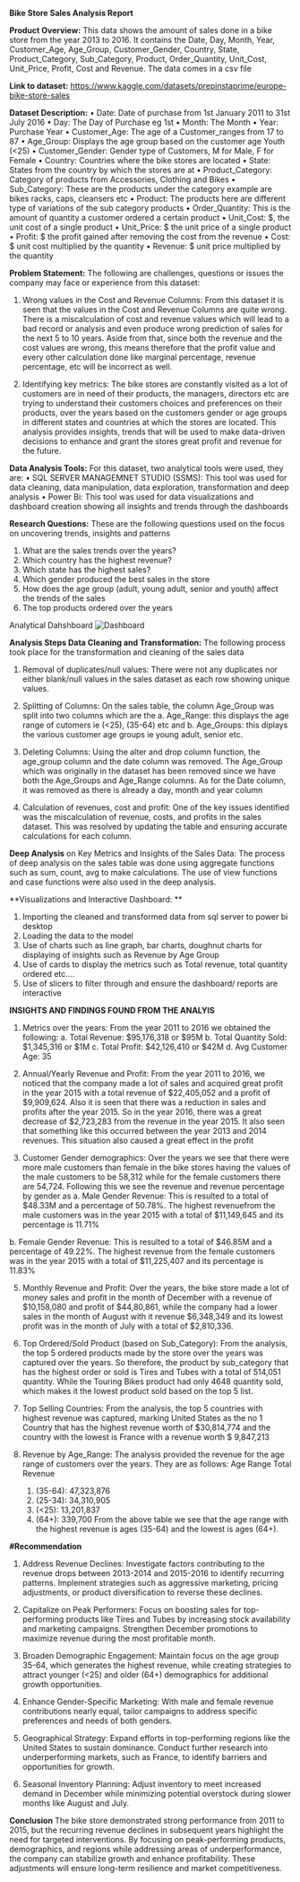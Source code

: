 **Bike Store Sales Analysis Report**

**Product Overview:** This data shows the amount of sales done in a bike store from the year 2013 to 2016. It contains the Date, Day, Month, Year, Customer_Age, Age_Group, Customer_Gender, Country, State, Product_Category, Sub_Category, Product, Order_Quantity, Unit_Cost, Unit_Price, Profit, Cost and Revenue. The data comes in a csv file

**Link to dataset:** https://www.kaggle.com/datasets/prepinstaprime/europe-bike-store-sales

**Dataset Description:**
•	Date: Date of purchase from 1st January 2011 to 31st July 2016
•	Day:  The Day of Purchase eg 1st
•	Month: The Month
•	Year: Purchase Year
•	Customer_Age: The age of a Customer_ranges from 17 to 87
•	Age_Group: Displays the age group based on the customer age Youth (<25)
•	Customer_Gender: Gender type of Customers, M for Male, F for Female
•	Country: Countries where the bike stores are located
•	State: States from the country by which the stores are at
•	Product_Category: Category of products from Accessories, Clothing and Bikes
•	Sub_Category: These are the products under the category example are bikes racks, caps, cleansers etc
•	Product: The products here are different type of variations of the sub category products
•	Order_Quantity: This is the amount of quantity a customer ordered a certain product
•	Unit_Cost: $, the unit cost of a single product 
•	Unit_Price: $ the unit price of a single product
•	Profit: $ the profit gained after removing the cost from the revenue
•	Cost: $ unit cost multiplied by the quantity
•	Revenue: $ unit price multiplied by the quantity

**Problem Statement:** The following are challenges, questions or issues the company may face or experience from this dataset:
1.	Wrong values in the Cost and Revenue Columns: From this dataset it is seen that the values in the Cost and Revenue Columns are quite wrong. There is a miscalculation of cost and revenue values which will lead to a bad record or analysis and even produce wrong prediction of sales for the next 5 to 10 years. Aside from that, since both the revenue and the cost values are wrong, this means therefore that the profit value and every other calculation done like marginal percentage, revenue percentage, etc will be incorrect as well.

2.	 Identifying key metrics: The bike stores are constantly visited as a lot of customers are in need of their products, the managers, directors etc are trying to understand their     customers choices and preferences on their products, over the years based on the customers gender or age groups in different states and countries at which the stores are located. This analysis provides insights, trends that will be used to make data-driven decisions to enhance and grant the stores great profit and revenue for the future.

**Data Analysis Tools:** For this dataset, two analytical tools were used, they are:
•	SQL SERVER MANAGEMNET STUDIO (SSMS): This tool was used for data cleaning, data manipulation, data exploration, transformation and deep analysis
•	Power Bi: This tool was used for data visualizations and dashboard creation showing all insights and trends through the dashboards

**Research Questions:** These are the following questions used on the focus on uncovering trends, insights and patterns
1.	What are the sales trends over the years?
2.	Which country has the highest revenue?
3.	Which state has the highest sales?
4.	Which gender produced the best sales in the store
5.	How does the age group (adult, young adult, senior and youth) affect the trends of the sales
6.	The top products ordered over the years
   
Analytical Dahshboard
![Dashboard](https://github.com/user-attachments/assets/85141b46-b779-4852-95b0-44a9ab80e76d)


**Analysis Steps
Data Cleaning and Transformation:** The following process took place for the transformation and cleaning of the sales data
1.	Removal of duplicates/null values: There were not any duplicates nor either blank/null values in the sales dataset as each row showing unique values.

2.	Splitting of Columns: On the sales table, the column Age_Group was split into two columns which are the 
a.	Age_Range: this displays the age range of cutomers ie (<25), (35-64) etc and 
b.	Age_Groups: this diplays the various customer age groups ie young adult, senior etc.


3.	Deleting Columns: Using the alter and drop column function, the age_group column and the date column was removed. The Age_Group which was originally in the dataset has been removed since we have both the Age_Groups and Age_Range columns. As for the Date column,  it was removed as there is already a day, month and year column

4.	Calculation of revenues, cost and profit: One of the key issues identified was the miscalculation of revenue, costs, and profits in the sales dataset. This was resolved by updating the table and ensuring accurate calculations for each column.

**Deep Analysis** on Key Metrics and Insights of the Sales Data: The process of deep analysis on the sales table was done using aggregate functions such as sum, count, avg to make calculations. The use of view functions and case functions were also used in the deep analysis.

**Visualizations and Interactive Dashboard: **
1.	Importing the cleaned and transformed data from sql server to power bi desktop
2.	Loading the data to the model
3.	Use of charts such as line graph, bar charts, doughnut charts for displaying of insights such as Revenue by Age Group
4.	Use of cards to display the metrics such as Total revenue, total quantity ordered etc….
5.	Use of slicers to filter through and ensure the dashboard/ reports are interactive

**INSIGHTS AND FINDINGS FOUND FROM THE ANALYIS**
1.	Metrics over the years: From the year 2011 to 2016 we obtained the following:
    a.	Total Revenue:  $95,176,318 or $95M
    b.	Total Quantity Sold: $1,345,316 or $1M
    c.	Total Profit: $42,126,410 or $42M
    d.	Avg Customer Age: 35

2.	Annual/Yearly Revenue and Profit: From the year 2011 to 2016, we noticed that the company made a lot of sales and acquired great profit in the year 2015 with a total revenue of   $22,405,052 and a profit of   $9,909,624. Also it is seen that there was a reduction in sales and profits after the year 2015. So in the year 2016, there was a great decrease of $2,723,283 from the revenue in the year 2015. It also seen that something like this occurred between the year 2013 and 2014 revenues. This situation also caused a great effect in the profit

3.	Customer Gender demographics: Over the years we see that there were more male customers than female in the bike stores having the values of the male customers to be 58,312 while for the female customers there are 54,724. Following this we see the revenue and revenue percentage by gender as
    a.	Male Gender Revenue: This is resulted to a total of $48.33M and a percentage of 50.78%.
  	The highest revenuefrom the male customers was in the year 2015 with a total of $11,149,645 and its percentage is 11.71%
  	
   b.	Female Gender Revenue: This is resulted to a total of $46.85M and a percentage of 49.22%. 
   The highest revenue from the female customers was in the year 2015 with a total of $11,225,407 and its percentage is 11.83% 

5.	Monthly Revenue and Profit: Over the years, the bike store made a lot of money sales and profit in the month of December with a revenue of   $10,158,080 and profit of   $44,80,861, while the company had a lower sales in the month of August with it revenue $6,348,349 and its lowest   profit was in the month of July with a total of   $2,810,336.

6.	Top Ordered/Sold Product (based on Sub_Category): From the analysis, the top 5 ordered products made by the store over the years was captured over the years. So therefore, the product by sub_category that has the highest order or sold is Tires and Tubes with a total of   514,051 quantity. While the Touring Bikes product had only 4648 quantity sold, which makes it the lowest product sold based on the top 5 list.

7.	Top Selling Countries: From the analysis, the top 5 countries with highest revenue was captured, marking United States as the no 1 Country that has the highest revenue worth of   $30,814,774 and the country with the lowest is France with a revenue worth $ 9,847,213

8.	Revenue by Age_Range: The analysis provided the revenue for the age range of customers over the years. They are as follows: 
Age Range	Total Revenue
      1.	(35-64):	47,323,876
      2.	(25-34):	34,310,905
      3.	(<25):	13,201,837
      4.	(64+):	339,700
From the above table we see that the age range with the highest revenue is ages (35-64) and the lowest is ages (64+).


**#Recommendation**
1.	Address Revenue Declines: Investigate factors contributing to the revenue drops between 2013-2014 and 2015-2016 to identify recurring patterns.  Implement strategies such as aggressive marketing, pricing adjustments, or product diversification to reverse these declines.

2.	Capitalize on Peak Performers: Focus on boosting sales for top-performing products like Tires and Tubes by increasing stock availability and marketing campaigns. Strengthen December promotions to maximize revenue during the most profitable month.

3.	Broaden Demographic Engagement: Maintain focus on the age group 35-64, which generates the highest revenue, while creating strategies to attract younger (<25) and older (64+) demographics for additional growth opportunities.

4.	Enhance Gender-Specific Marketing: With male and female revenue contributions nearly equal, tailor campaigns to address specific preferences and needs of both genders.
5.	Geographical Strategy: Expand efforts in top-performing regions like the United States to sustain dominance. Conduct further research into underperforming markets, such as France, to identify barriers and opportunities for growth.

6.	Seasonal Inventory Planning: Adjust inventory to meet increased demand in December while minimizing potential overstock during slower months like August and July.

**Conclusion**
The bike store demonstrated strong performance from 2011 to 2015, but the recurring revenue declines in subsequent years highlight the need for targeted interventions. By focusing on peak-performing products, demographics, and regions while addressing areas of underperformance, the company can stabilize growth and enhance profitability. These adjustments will ensure long-term resilience and market competitiveness.


